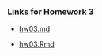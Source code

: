 
### Links for Homework 3

 - [hw03.md](https://github.com/xinyaofan/STAT545-hw-fan-xinyao/blob/master/hw03/hw03.md)

 - [hw03.Rmd](https://github.com/xinyaofan/STAT545-hw-fan-xinyao/blob/master/hw03/hw03.Rmd)
